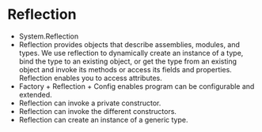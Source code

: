# Reflection
- System.Reflection
- Reflection provides objects that describe assemblies, modules, and types. We use reflection to dynamically create an instance of a type, bind the type to an existing object, or get the type from an existing object and invoke its methods or access its fields and properties. Reflection enables you to access attributes.
- Factory + Reflection + Config enables program can be configurable and extended.
- Reflection can invoke a private constructor. 
- Reflection can invoke the different constructors.
- Reflection can create an instance of a generic type.

